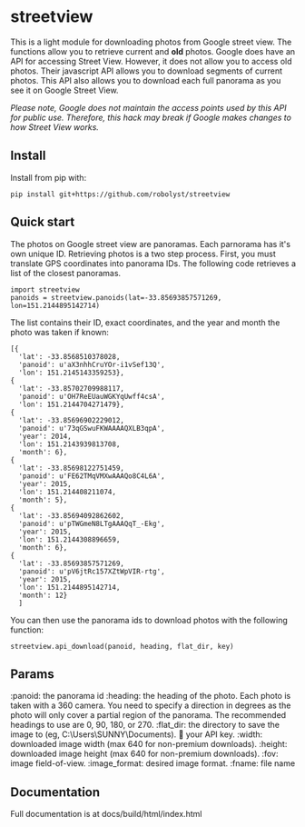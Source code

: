 streetview
==========

This is a light module for downloading photos from Google street view. The
functions allow you to retrieve current and **old** photos. Google does have an
API for accessing Street View. However, it does not allow you to access old
photos. Their javascript API allows you to download segments of current photos.
This API also allows you to download each full panorama as you see it on Google
Street View.

*Please note, Google does not maintain the access points used by this API for
public use. Therefore, this hack may break if Google makes changes to how
Street View works.*

Install
------------

Install from pip with:

	pip install git+https://github.com/robolyst/streetview

Quick start
------------

The photos on Google street view are panoramas. Each parnorama has it's own
unique ID. Retrieving photos is a two step process. First, you must translate GPS
coordinates into panorama IDs. The following code retrieves a list of
the closest panoramas.

	import streetview
	panoids = streetview.panoids(lat=-33.85693857571269, lon=151.2144895142714)

The list contains their ID, exact coordinates, and the year and month the photo
was taken if known:

	[{
      'lat': -33.8568510378028,
      'panoid': u'aX3nhhCruYOr-i1vSef13Q',
      'lon': 151.2145143359253},
    {
      'lat': -33.85702709988117,
      'panoid': u'OH7ReEUauWGKYqUwff4csA',
      'lon': 151.2144704271479},
    {
      'lat': -33.85696902229012,
      'panoid': u'73qGSwuFKWAAAAQXLB3qpA',
      'year': 2014,
      'lon': 151.2143939813708,
      'month': 6},
    {
      'lat': -33.85698122751459,
      'panoid': u'FE62TMqVMXwAAAQo8C4L6A',
      'year': 2015,
      'lon': 151.214408211074,
      'month': 5},
    {
      'lat': -33.85694092862602,
      'panoid': u'pTWGmeN8LTgAAAQqT_-Ekg',
      'year': 2015,
      'lon': 151.2144308896659,
      'month': 6},
    {
      'lat': -33.85693857571269,
      'panoid': u'pV6jtRc157XZtWpVIR-rtg',
      'year': 2015,
      'lon': 151.2144895142714,
      'month': 12}
      ]


You can then use the panorama ids to download photos with the following
function:

	streetview.api_download(panoid, heading, flat_dir, key)

Params
------

:panoid: the panorama id
:heading: the heading of the photo. Each photo is taken with a 360
    camera. You need to specify a direction in degrees as the photo
    will only cover a partial region of the panorama. The recommended
    headings to use are 0, 90, 180, or 270.
:flat_dir: the directory to save the image to (eg, C:\Users\SUNNY\Documents).
:key: your API key.
:width: downloaded image width (max 640 for non-premium downloads).
:height: downloaded image height (max 640 for non-premium downloads).
:fov: image field-of-view.
:image_format: desired image format.
:fname: file name

Documentation
-------------
Full documentation is at docs/build/html/index.html
